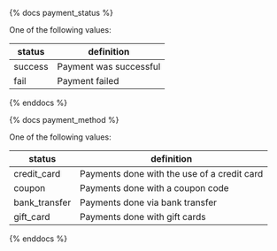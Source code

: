 {% docs payment_status %}
	
One of the following values: 

| status         | definition                                       |
|----------------|--------------------------------------------------|
| success        | Payment was successful                           |
| fail           | Payment failed                                   |

{% enddocs %}

{% docs payment_method  %}

One of the following values: 

| status         | definition                                           |
|----------------|------------------------------------------------------|
| credit_card    | Payments done with the use of a credit card          |
| coupon         | Payments done with a coupon code                     |
| bank_transfer  | Payments done via bank transfer                      |
| gift_card      | Payments done with gift cards                        |

{% enddocs %}